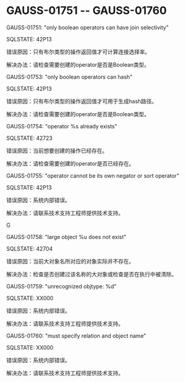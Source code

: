 # GAUSS-01751 -- GAUSS-01760

GAUSS-01751: "only boolean operators can have join selectivity"

SQLSTATE: 42P13

错误原因：只有布尔类型的操作返回值才可计算连接选择率。

解决办法：请检查需要创建的operator是否是Boolean类型。

GAUSS-01753: "only boolean operators can hash"

SQLSTATE: 42P13

错误原因：只有布尔类型的操作返回值才可用于生成hash路径。

解决办法：请检查需要创建的operator是否是Boolean类型。

GAUSS-01754: "operator %s already exists"

SQLSTATE: 42723

错误原因：当前想要创建的操作已经存在。

解决办法：请检查需要创建的operator是否已经存在。

GAUSS-01755: "operator cannot be its own negator or sort operator"

SQLSTATE: 42P13

错误原因：系统内部错误。

解决办法：请联系技术支持工程师提供技术支持。

G

GAUSS-01758: "large object %u does not exist"

SQLSTATE: 42704

错误原因：当前大对象名所对应的对象实际并不存在。

解决办法：检查是否创建过该名称的大对象或检查是否在执行中被清除。

GAUSS-01759: "unrecognized objtype: %d"

SQLSTATE: XX000

错误原因：系统内部错误。

解决办法：请联系技术支持工程师提供技术支持。

GAUSS-01760: "must specify relation and object name"

SQLSTATE: XX000

错误原因：系统内部错误。

解决办法：请联系技术支持工程师提供技术支持。

